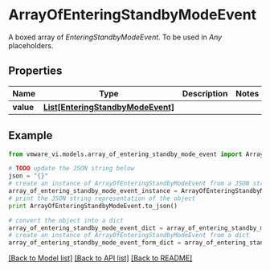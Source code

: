 # ArrayOfEnteringStandbyModeEvent

A boxed array of *EnteringStandbyModeEvent*. To be used in *Any* placeholders. 

## Properties
Name | Type | Description | Notes
------------ | ------------- | ------------- | -------------
**value** | [**List[EnteringStandbyModeEvent]**](EnteringStandbyModeEvent.md) |  | 

## Example

```python
from vmware_vi.models.array_of_entering_standby_mode_event import ArrayOfEnteringStandbyModeEvent

# TODO update the JSON string below
json = "{}"
# create an instance of ArrayOfEnteringStandbyModeEvent from a JSON string
array_of_entering_standby_mode_event_instance = ArrayOfEnteringStandbyModeEvent.from_json(json)
# print the JSON string representation of the object
print ArrayOfEnteringStandbyModeEvent.to_json()

# convert the object into a dict
array_of_entering_standby_mode_event_dict = array_of_entering_standby_mode_event_instance.to_dict()
# create an instance of ArrayOfEnteringStandbyModeEvent from a dict
array_of_entering_standby_mode_event_form_dict = array_of_entering_standby_mode_event.from_dict(array_of_entering_standby_mode_event_dict)
```
[[Back to Model list]](../README.md#documentation-for-models) [[Back to API list]](../README.md#documentation-for-api-endpoints) [[Back to README]](../README.md)


